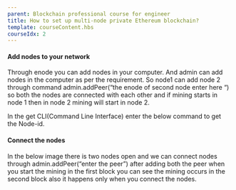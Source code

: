 ```yaml
---
parent: Blockchain professional course for engineer
title: How to set up multi-node private Ethereum blockchain?
template: courseContent.hbs
courseIdx: 2
---
```

#### Add nodes to your network  
Through enode you can add nodes in your computer. And admin can add nodes in the computer as per the requirement.
So node1  can add  node 2  through command admin.addPeer(“the enode of second  node enter here “) so both the nodes are connected with each other and if mining starts in node 1 then in node 2 mining will start in node 2.

In the get CLI(Command Line Interface) enter the below command to get the Node-id.

#### Connect the nodes
In the below image there is two nodes open and we can connect nodes through admin.addPeer(“enter the peer”) after adding both the peer  when you start the mining in the first block you can see the mining occurs in the second block also it happens only when you connect the nodes.
